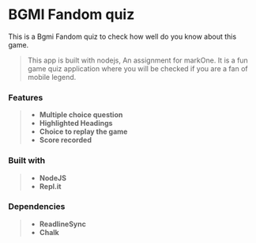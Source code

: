# BGMI Fandom quiz

This is a Bgmi Fandom quiz to check how well do you know about this game.

> This app is built with nodejs, An assignment for markOne. It is a fun game quiz application where you will be checked if you are a fan of mobile legend.

### Features

> - **Multiple choice question**
> - **Highlighted Headings**
> - **Choice to replay the game**
> - **Score recorded**

### Built with

> - **NodeJS**
> - **Repl.it**

### Dependencies

> - **ReadlineSync**
> - **Chalk**
